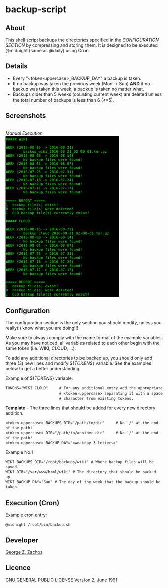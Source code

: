 # backup-script

## About
This shell script backups the directories specified in the _CONFIGURATION SECTION_
by compressing and storing them. It is designed to be executed @midnight (same as
@daily) using Cron.

## Details
  - Every "\<token-uppercase\>\_BACKUP\_DAY" a backup is taken.
  - If no backup was taken the previous week (Mon -> Sun) **AND**  if no backup
was taken this week, a backup is taken no matter what.
  -  Backups older than 5 weeks (counting current week) are deleted unless the
total number of backups is less than 6 (<=5).

## Screenshots
<br>_Manual Execution_<br>
![Manual Execution](./screenshots/manual-execution.png)


## Configuration
The configuration section is the only section you should modify, unless you really(!)
know what you are doing!!!

Make sure to always comply with the name format of the example variables.
As you may have noticed, all variables related to each other begin with
the same token (i.e. WIKI, CLOUD, ...).

To add any additional directories to be backed up, you should only add three (3)
new lines and modify ${_TOKENS_} variable. See the examples below to get a better
understanding.

Example of ${_TOKENS_} variable:
```Shell
TOKENS="WIKI CLOUD"     # For any additional entry add the appropriate
                        # <token-uppercase> separating it with a space
                        # character from existing tokens.
```

__Template__ - The three lines that should be added for every new directory addition.
```Shell
<token-uppercase>_BACKUPS_DIR="/path/to/dir"     # No '/' at the end of the path!
<token-uppercase>_DIR="/path/to/another-dir"     # No '/' at the end of the path!
<token-uppercase>_BACKUP_DAY="<weekday-3-letters>"
```

Example No.1
```Shell
WIKI_BACKUPS_DIR="/root/backups/wiki" # Where backup files will be saved.
WIKI_DIR="/var/www/html/wiki" # The directory that should be backed up.
WIKI_BACKUP_DAY="Sun" # The day of the week that the backup should be taken.
```

## Execution (Cron)
Example cron entry:
```Shell
@midnight /root/bin/backup.sh
```

## Developer
[George Z. Zachos](http://cse.uoi.gr/~gzachos)

## Licence
[GNU GENERAL PUBLIC LICENSE Version 2, June 1991](LICENSE)


